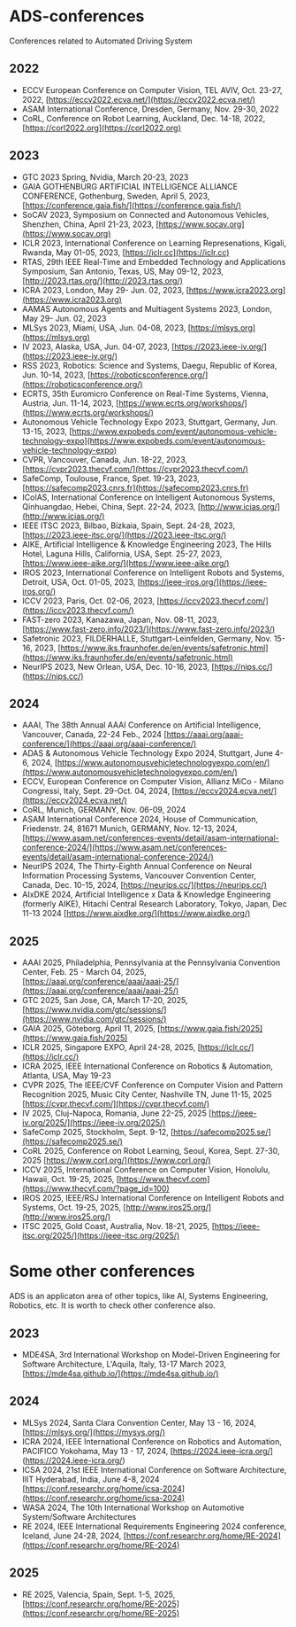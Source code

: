 # ADS-conferences
Conferences related to Automated Driving System
## 2022
  * ECCV European Conference on Computer Vision, TEL AVIV, Oct. 23-27, 2022, [https://eccv2022.ecva.net/](https://eccv2022.ecva.net/) 
  * ASAM International Conference, Dresden, Germany, Nov. 29-30, 2022
  * CoRL, Conference on Robot Learning, Auckland, Dec. 14-18, 2022, [https://corl2022.org](https://corl2022.org) 
## 2023
  * GTC 2023 Spring, Nvidia, March 20-23, 2023
  * GAIA GOTHENBURG ARTIFICIAL INTELLIGENCE ALLIANCE CONFERENCE, Gothenburg, Sweden, April 5, 2023, [https://conference.gaia.fish/](https://conference.gaia.fish/)
  * SoCAV 2023, Symposium on Connected and Autonomous Vehicles, Shenzhen, China, April 21-23, 2023, [https://www.socav.org](https://www.socav.org)
  * ICLR 2023, International Conference on Learning Represenations, Kigali, Rwanda, May 01-05, 2023, [https://iclr.cc](https://iclr.cc)
  * RTAS, 29th IEEE Real-Time and Embedded Technology and Applications Symposium, San Antonio, Texas, US, May 09-12, 2023, [http://2023.rtas.org/](http://2023.rtas.org/)
  * ICRA 2023, London, May 29- Jun. 02, 2023, [https://www.icra2023.org](https://www.icra2023.org)
  * AAMAS Autonomous Agents and Multiagent Systems 2023, London, May 29- Jun. 02, 2023
  * MLSys 2023, Miami, USA, Jun. 04-08, 2023, [https://mlsys.org](https://mlsys.org)
  * IV 2023, Alaska, USA, Jun. 04-07, 2023, [https://2023.ieee-iv.org/](https://2023.ieee-iv.org/)
  * RSS 2023, Robotics: Science and Systems, Daegu, Republic of Korea, Jun. 10-14, 2023, [https://roboticsconference.org/](https://roboticsconference.org/)
  * ECRTS, 35th Euromicro Conference on Real-Time Systems, Vienna, Austria, Jun. 11-14, 2023, [https://www.ecrts.org/workshops/](https://www.ecrts.org/workshops/)
  * Autonomous Vehicle Technology Expo 2023, Stuttgart, Germany, Jun. 13-15, 2023, [https://www.expobeds.com/event/autonomous-vehicle-technology-expo](https://www.expobeds.com/event/autonomous-vehicle-technology-expo)
  * CVPR, Vancouver, Canada, Jun. 18-22, 2023, [https://cvpr2023.thecvf.com/](https://cvpr2023.thecvf.com/)
  * SafeComp, Toulouse, France, Spet. 19-23, 2023, [https://safecomp2023.cnrs.fr](https://safecomp2023.cnrs.fr)
  * ICoIAS, International Conference on Intelligent Autonomous Systems, Qinhuangdao, Hebei, China, Sept. 22-24, 2023, [http://www.icias.org/](http://www.icias.org/)
  * IEEE ITSC 2023, Bilbao, Bizkaia, Spain, Sept. 24-28, 2023, [https://2023.ieee-itsc.org/](https://2023.ieee-itsc.org/)
  * AIKE, Artificial Intelligence & Knowledge Engineering 2023, The Hills Hotel, Laguna Hills, California, USA, Sept. 25-27, 2023, [https://www.ieee-aike.org/](https://www.ieee-aike.org/)
  * IROS 2023, International Conference on Intelligent Robots and Systems, Detroit, USA, Oct. 01-05, 2023, [https://ieee-iros.org/](https://ieee-iros.org/)
  * ICCV 2023, Paris, Oct. 02-06, 2023, [https://iccv2023.thecvf.com/](https://iccv2023.thecvf.com/)
  * FAST-zero 2023, Kanazawa, Japan, Nov. 08-11, 2023, [https://www.fast-zero.info/2023/](https://www.fast-zero.info/2023/)
  * Safetronic 2023, FILDERHALLE, Stuttgart-Leinfelden, Germany, Nov. 15-16, 2023, [https://www.iks.fraunhofer.de/en/events/safetronic.html](https://www.iks.fraunhofer.de/en/events/safetronic.html)
  * NeurIPS 2023, New Orlean, USA, Dec. 10-16, 2023, [https://nips.cc/](https://nips.cc/)
## 2024
  * AAAI, The 38th Annual AAAI Conference on Artificial Intelligence, Vancouver, Canada, 22-24 Feb., 2024 [https://aaai.org/aaai-conference/](https://aaai.org/aaai-conference/)
  * ADAS & Autonomous Vehicle Technology Expo 2024, Stuttgart, June 4-6, 2024, [https://www.autonomousvehicletechnologyexpo.com/en/](https://www.autonomousvehicletechnologyexpo.com/en/)
  * ECCV, European Conference on Computer Vision, Allianz MiCo - Milano Congressi, Italy, Sept. 29-Oct. 04, 2024, [https://eccv2024.ecva.net/](https://eccv2024.ecva.net/)
  * CoRL, Munich, GERMANY, Nov. 06-09, 2024
  * ASAM International Conference 2024, House of Communication, Friedenstr. 24, 81671 Munich, GERMANY, Nov. 12-13, 2024, [https://www.asam.net/conferences-events/detail/asam-international-conference-2024/](https://www.asam.net/conferences-events/detail/asam-international-conference-2024/)
  * NeurIPS 2024, The Thirty-Eighth Annual Conference on Neural Information Processing Systems, Vancouver Convention Center, Canada, Dec. 10-15, 2024, [https://neurips.cc/](https://neurips.cc/)
  * AIxDKE 2024, Artificial Intelligence x Data & Knowledge Engineering (formerly AIKE), Hitachi Central Research Laboratory, Tokyo, Japan, Dec 11-13 2024 [https://www.aixdke.org/](https://www.aixdke.org/)
## 2025
  * AAAI 2025, Philadelphia, Pennsylvania at the Pennsylvania Convention Center, Feb. 25 - March 04, 2025, [https://aaai.org/conference/aaai/aaai-25/](https://aaai.org/conference/aaai/aaai-25/)
  * GTC 2025, San Jose, CA, March 17-20, 2025, [https://www.nvidia.com/gtc/sessions/](https://www.nvidia.com/gtc/sessions/)
  * GAIA 2025, Göteborg, April 11, 2025, [https://www.gaia.fish/2025](https://www.gaia.fish/2025)
  * ICLR 2025, Singapore EXPO, April 24-28, 2025, [https://iclr.cc/](https://iclr.cc/)
  * ICRA 2025, IEEE International Conference on Robotics & Automation, Atlanta, USA, May 19-23
  * CVPR 2025, The IEEE/CVF Conference on Computer Vision and Pattern Recognition 2025, Music City Center, Nashville TN, June 11-15, 2025 [https://cvpr.thecvf.com/](https://cvpr.thecvf.com/)
  * IV 2025, Cluj-Napoca, Romania, June 22-25, 2025 [https://ieee-iv.org/2025/](https://ieee-iv.org/2025/)
  * SafeComp 2025, Stockholm, Sept. 9-12, [https://safecomp2025.se/](https://safecomp2025.se/)
  * CoRL 2025, Conference on Robot Learning, Seoul, Korea, Sept. 27-30, 2025 [https://www.corl.org/](https://www.corl.org/)
  * ICCV 2025, International Conference on Computer Vision, Honolulu, Hawaii, Oct. 19-25, 2025, [https://www.thecvf.com](https://www.thecvf.com/?page_id=100)
  * IROS 2025, IEEE/RSJ International Conference on Intelligent Robots and Systems, Oct. 19-25, 2025, [http://www.iros25.org/](http://www.iros25.org/)
  * ITSC 2025, Gold Coast, Australia, Nov. 18-21, 2025, [https://ieee-itsc.org/2025/](https://ieee-itsc.org/2025/)
# Some other conferences
ADS is an applicaton area of other topics, like AI, Systems Engineering, Robotics, etc. It is worth to check other conference also.
## 2023
  * MDE4SA, 3rd International Workshop on Model-Driven Engineering for Software Architecture, L'Aquila, Italy, 13-17 March 2023, [https://mde4sa.github.io/](https://mde4sa.github.io/)
## 2024
  * MLSys 2024, Santa Clara Convention Center, May 13 - 16, 2024, [https://mlsys.org/](https://mysys.org/)
  * ICRA 2024, IEEE International Conference on Robotics and Automation, PACIFICO Yokohama, May 13 - 17, 2024, [https://2024.ieee-icra.org/] (https://2024.ieee-icra.org/)
  * ICSA 2024, 21st IEEE International Conference on Software Architecture, IIIT Hyderabad, India, June 4-8, 2024 [https://conf.researchr.org/home/icsa-2024](https://conf.researchr.org/home/icsa-2024)
  * WASA 2024, The 10th International Workshop on Automotive System/Software Architectures
  * RE 2024, IEEE International Requirements Engineering 2024 conference, Iceland, June 24-28, 2024, [https://conf.researchr.org/home/RE-2024](https://conf.researchr.org/home/RE-2024)
## 2025
  * RE 2025, Valencia, Spain, Sept. 1-5, 2025, [https://conf.researchr.org/home/RE-2025](https://conf.researchr.org/home/RE-2025)
